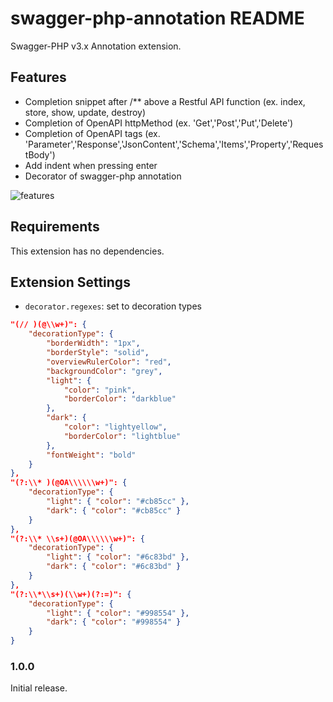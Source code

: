 # swagger-php-annotation README

Swagger-PHP v3.x Annotation extension.

## Features

* Completion snippet after /** above a Restful API function (ex. index, store, show, update, destroy)
* Completion of OpenAPI httpMethod (ex. 'Get','Post','Put','Delete')
* Completion of OpenAPI tags (ex. 'Parameter','Response','JsonContent','Schema','Items','Property','RequestBody')
* Add indent when pressing enter
* Decorator of swagger-php annotation

![features](https://github.com/qvtec/swagger-php-annotation/tree/main/assets/features.gif?raw=true)

## Requirements

This extension has no dependencies.

## Extension Settings

* `decorator.regexes`: set to decoration types

``` json
"(// )(@\\w+)": {
    "decorationType": {
        "borderWidth": "1px",
        "borderStyle": "solid",
        "overviewRulerColor": "red",
        "backgroundColor": "grey",
        "light": {
            "color": "pink",
            "borderColor": "darkblue"
        },
        "dark": {
            "color": "lightyellow",
            "borderColor": "lightblue"
        },
        "fontWeight": "bold"
    }
},
"(?:\\* )(@OA\\\\\\w+)": {
    "decorationType": {
        "light": { "color": "#cb85cc" },
        "dark": { "color": "#cb85cc" }
    }
},
"(?:\\* \\s+)(@OA\\\\\\w+)": {
    "decorationType": {
        "light": { "color": "#6c83bd" },
        "dark": { "color": "#6c83bd" }
    }
},
"(?:\\*\\s+)(\\w+)(?:=)": {
    "decorationType": {
        "light": { "color": "#998554" },
        "dark": { "color": "#998554" }
    }
}
```

### 1.0.0

Initial release.
